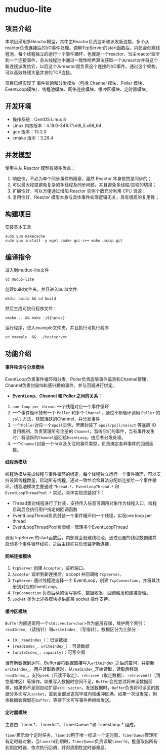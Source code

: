 # muduo-lite

## 项目介绍

本项目采用多Reactor模型，其中主Reactor负责监听和派发新连接，多个从reactor负责连接后的I/O事件处理。调用TcpServer的start函数后，内部会创建线程池，每个线程独立的运行一个事件循环，也就是一个reactor，当主reactor监听到一个连接事件，会从线程池中通过一致性哈希算法获取一个从reactor并将这个新连接派发给它，以后这个从reactor就负责这个连接的I/O事件。通过这个架构，可以高效处理大量并发的TCP连接。

项目已经实现了 事件轮询和分发模块（包括 Channel 模块、Poller 模块、EventLoop模块）、线程池模块、网络连接模块、缓冲区模块、定时器模块。

## 开发环境

* 操作系统：CentOS Linux 8
* Linux 内核版本：4.18.0-348.7.1.el8_5.x86_64
* gcc 版本：13.2.0
* cmake 版本：3.26.4

## 并发模型

使用主从 Reactor 模型有诸多优点：

1. 响应快，不必为单个同步事件所阻塞，虽然 Reactor 本身依然是同步的；
2. 可以最大程度避免复杂的多线程及同步问题，并且避免多线程/进程的切换；
3. 扩展性好，可以方便通过增加 Reactor 实例个数充分利用 CPU 资源；
4. 复用性好，Reactor 模型本身与具体事件处理逻辑无关，具有很高的复用性；

## 构建项目

安装基本工具

```shell
sudo yum makecache
sudo yum install -y wget cmake gcc-c++ make unzip git
```

## 编译指令

进入到muduo-lite文件
```shell
cd muduo-lite
```

创建build文件夹，并且进入build文件:
```shell
mkdir build && cd build
```

然后生成可执行程序文件：
```shell
cmake .. && make -j${nproc}
```

运行程序，进入example文件夹，并且执行可执行程序
```shell
cd example  &&  ./testserver
```

## 功能介绍

#### 事件轮询与分发模块

EventLoop负责事件循环和分发，Poller负责底层事件监测和Channel管理，Channel负责封装fd和感兴趣的事件，并与回调进行绑定。

- **EventLoop、Channel 和 Poller 之间的关系：**

1. `one loop per thread`: 一个线程对应一个事件循环
2. 一个事件循环持有一个 `Poller` 和多个 `Channel`，通过不断循环调用 `Poller` 的 `poll` 方法，获取活跃的Channel，并分发事件
3. 一个`Poller`对应一个`epoll`实例，里面封装了 `epoll/poll/select` 等底层 IO 复用机制，负责管理所有注册的   `Channel`，监听它们的事件，当有事件发生时，将活跃的`Channel`返回给`EventLoop`，由后者分发处理。
4. 一个`Channel`封装一个`fd`以及关注的事件类型，负责绑定各种事件的回调函数。

#### 线程池模块

线程池模块完成线程与事件循环的绑定，每个线程独立运行一个事件循环，可以支持设置线程数量，启动所有线程，通过一致性哈希算法分配新连接给一个事件循环。线程池模块主要通过 `Thread.*`、`EventLoopThread.*` 和 `EventLoopThreadPool.*` 实现，具体实现思路如下：

- Thread类对线程进行了封装，支持传入任意可调用对象作为线程入口，线程启动后会执行用户指定的回调函数
- EventLoopThread负责封装一个事件循环和一个线程，实现one loop per thread
- EventLoopThreadPool负责统一管理多个EventLoopThread

调用TcpServer的start函数后，内部就会创建线程池，通过设置的线程数创建并启动多个事件循环线程，之后主线程只负责监听新连接，

#### 网络连接模块

1. `TcpServer` 创建 `Acceptor`，监听端口。
2. `Acceptor` 监听到新连接后，accept 并回调给 `TcpServer`。
3. `TcpServer` 通过线程池选择一个 EventLoop，创建 `TcpConnection`，并将其注册到对应的EventLoop。
4. `TcpConnection` 负责后续的读写事件、数据收发、回调触发和连接管理。
5. `Socket` 类为上述各模块提供底层 socket 操作支持。

#### 缓冲区模块

`Buffer`内部通常用一个`std::vector<char>`作为底层存储，维护两个索引：`readIndex_`（读指针）和`writeIndex_`（写指针）。数据区分为三部分：

- `[0, readIndex_)`：已读数据
- `[readIndex_, writeIndex_)`：可读数据
- `[writeIndex_, capacity)`：可写空间

当有新数据到达时，Buffer会将数据直接写入`writeIndex_`之后的空间，并更新`writeIndex_`。用户读取数据时，从`readIndex_`开始读取，读取后移动`readIndex_`。支持`peek`（只读不取走）、`retrieve`（取走数据）、`retrieveAll`（清空缓冲区）等操作。如果写入数据时空间不足，`Buffer`会先尝试将未读数据前移，如果仍不足则自动扩容`std::vector`。发送数据时，`Buffer`负责将可读区的数据分多次写入`socket`，直到全部发送完毕或内核缓冲区满。如果一次没发完，剩余数据会保留在`Buffer`，等待下次可写事件再继续发送。

#### 定时器模块

主要由 `Timer.\*、TimerId.\*、TimerQueue.\*和 Timestamp.\* 组成。

`Timer`表示单个定时任务，`TimerId`用于唯一标识一个定时器，`TimerQueue`管理所有定时器对象，当`timerfd`到期时，`TimerQueue`负责读取`timerfd`，批量取出所有到期定时器，依次执行回调，并对周期性定时器重启。
